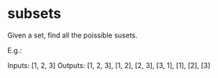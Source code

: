 # subsets

Given a set, find all the poissible susets.

E.g.: 

Inputs: [1, 2, 3]
Outputs: [1, 2, 3], [1, 2], [2, 3], [3, 1], [1], [2], [3]

